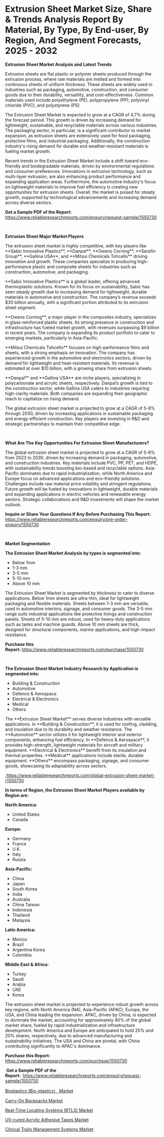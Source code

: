 <p><h1>Extrusion Sheet Market Size, Share & Trends Analysis Report By Material, By Type, By End-user, By Region, And Segment Forecasts, 2025 - 2032</h1></p><p><strong>Extrusion Sheet Market Analysis and Latest Trends</strong></p>
<p><p>Extrusion sheets are flat plastic or polymer sheets produced through the extrusion process, where raw materials are melted and formed into continuous sheets of uniform thickness. These sheets are widely used in industries such as packaging, automotive, construction, and consumer goods due to their durability, versatility, and cost-effectiveness. Common materials used include polyethylene (PE), polypropylene (PP), polyvinyl chloride (PVC), and polystyrene (PS).</p><p>The Extrusion Sheet Market is expected to grow at a CAGR of 4.7% during the forecast period. This growth is driven by increasing demand for lightweight, sustainable, and recyclable materials across various industries. The packaging sector, in particular, is a significant contributor to market expansion, as extrusion sheets are extensively used for food packaging, protective films, and industrial packaging. Additionally, the construction industry's rising demand for durable and weather-resistant materials is fueling market growth.</p><p>Recent trends in the Extrusion Sheet Market include a shift toward eco-friendly and biodegradable materials, driven by environmental regulations and consumer preferences. Innovations in extrusion technology, such as multi-layer extrusion, are also enhancing product performance and expanding application areas. Furthermore, the automotive industry's focus on lightweight materials to improve fuel efficiency is creating new opportunities for extrusion sheets. Overall, the market is poised for steady growth, supported by technological advancements and increasing demand across diverse sectors.</p></p>
<p><strong>Get a Sample PDF of the Report:&nbsp;</strong> <a href="https://www.reliableresearchreports.com/enquiry/request-sample/1550730?utm_campaign=2040&utm_medium=2&utm_source=Github&utm_content=ia&utm_term=25012025&utm_id=extrusion-sheet">https://www.reliableresearchreports.com/enquiry/request-sample/1550730</a></p>
<p>&nbsp;</p>
<p><strong>Extrusion Sheet Major Market Players</strong></p>
<p><p>The extrusion sheet market is highly competitive, with key players like **Sabic Innovative Plastics**, **Danpal**, **Owens Corning**, **Serafin Group**, **Gallina USA**, and **Mitsui Chemicals Tohcello** driving innovation and growth. These companies specialize in producing high-performance plastic and composite sheets for industries such as construction, automotive, and packaging.</p><p>**Sabic Innovative Plastics** is a global leader, offering advanced thermoplastic solutions. Known for its focus on sustainability, Sabic has seen steady growth due to increasing demand for lightweight, durable materials in automotive and construction. The company’s revenue exceeds $30 billion annually, with a significant portion attributed to its extrusion sheet segment.</p><p>**Owens Corning**, a major player in the composites industry, specializes in glass-reinforced plastic sheets. Its strong presence in construction and infrastructure has fueled market growth, with revenues surpassing $9 billion in recent years. The company is expanding its product portfolio to cater to emerging markets, particularly in Asia-Pacific.</p><p>**Mitsui Chemicals Tohcello** focuses on high-performance films and sheets, with a strong emphasis on innovation. The company has experienced growth in the automotive and electronics sectors, driven by demand for lightweight and heat-resistant materials. Its revenue is estimated at over $10 billion, with a growing share from extrusion sheets.</p><p>**Danpal** and **Gallina USA** are niche players, specializing in polycarbonate and acrylic sheets, respectively. Danpal’s growth is tied to the construction sector, while Gallina USA caters to industries requiring high-clarity materials. Both companies are expanding their geographic reach to capitalize on rising demand.</p><p>The global extrusion sheet market is projected to grow at a CAGR of 5-6% through 2030, driven by increasing applications in sustainable packaging and energy-efficient construction. Key players are investing in R&D and strategic partnerships to maintain their competitive edge.</p></p>
<p>&nbsp;</p>
<p><strong>What Are The Key Opportunities For Extrusion Sheet Manufacturers?</strong></p>
<p><p>The global extrusion sheet market is projected to grow at a CAGR of 5-6% from 2023 to 2030, driven by increasing demand in packaging, automotive, and construction industries. Key materials include PVC, PP, PET, and HDPE, with sustainability trends boosting bio-based and recyclable options. Asia-Pacific dominates due to rapid industrialization, while North America and Europe focus on advanced applications and eco-friendly solutions. Challenges include raw material price volatility and stringent regulations. Future growth will be fueled by innovations in lightweight, durable materials and expanding applications in electric vehicles and renewable energy sectors. Strategic collaborations and R&D investments will shape the market outlook.</p></p>
<p><strong>Inquire or Share Your Questions If Any Before Purchasing This Report:</strong> <a href="https://www.reliableresearchreports.com/enquiry/pre-order-enquiry/1550730?utm_campaign=2040&utm_medium=2&utm_source=Github&utm_content=ia&utm_term=25012025&utm_id=extrusion-sheet">https://www.reliableresearchreports.com/enquiry/pre-order-enquiry/1550730</a></p>
<p>&nbsp;</p>
<p><strong>Market Segmentation</strong></p>
<p><strong>The Extrusion Sheet Market Analysis by types is segmented into:</strong></p>
<p><ul><li>Below 1mm</li><li>1-3 mm</li><li>3-5 mm</li><li>5-10 mm</li><li>Above 10 mm</li></ul></p>
<p><p>The Extrusion Sheet Market is segmented by thickness to cater to diverse applications. Below 1mm sheets are ultra-thin, ideal for lightweight packaging and flexible materials. Sheets between 1-3 mm are versatile, used in automotive interiors, signage, and consumer goods. The 3-5 mm range suits industrial applications like protective linings and construction panels. Sheets of 5-10 mm are robust, used for heavy-duty applications such as tanks and machine guards. Above 10 mm sheets are thick, designed for structural components, marine applications, and high-impact resistance.</p></p>
<p><strong>Purchase this Report:&nbsp;</strong><a href="https://www.reliableresearchreports.com/purchase/1550730?utm_campaign=2040&utm_medium=2&utm_source=Github&utm_content=ia&utm_term=25012025&utm_id=extrusion-sheet">https://www.reliableresearchreports.com/purchase/1550730</a></p>
<p>&nbsp;</p>
<p><strong>The Extrusion Sheet Market Industry Research by Application is segmented into:</strong></p>
<p><ul><li>Building & Construction</li><li>Automotive</li><li>Defence & Aerospace</li><li>Electrical & Electronics</li><li>Medical</li><li>Others</li></ul></p>
<p><p>The **Extrusion Sheet Market** serves diverse industries with versatile applications. In **Building & Construction**, it is used for roofing, cladding, and insulation due to its durability and weather resistance. The **Automotive** sector utilizes it for lightweight interior and exterior components, enhancing fuel efficiency. In **Defence & Aerospace**, it provides high-strength, lightweight materials for aircraft and military equipment. **Electrical & Electronics** benefit from its insulation and thermal properties. **Medical** applications include sterile, durable equipment. **Others** encompass packaging, signage, and consumer goods, showcasing its adaptability across sectors.</p></p>
<p><a href="https://www.reliableresearchreports.com/global-extrusion-sheet-market-r1550730?utm_campaign=2040&utm_medium=2&utm_source=Github&utm_content=ia&utm_term=25012025&utm_id=extrusion-sheet">&nbsp;https://www.reliableresearchreports.com/global-extrusion-sheet-market-r1550730</a></p>
<p><strong>In terms of Region, the Extrusion Sheet Market Players available by Region are:</strong></p>
<p>
    <p> <strong> North America: </strong>
        <ul>
            <li>United States</li>
            <li>Canada</li>
        </ul>
        </p> 
    <p> <strong> Europe: </strong>
        <ul>
            <li>Germany</li>
            <li>France</li>
            <li>U.K.</li>
            <li>Italy</li>
            <li>Russia</li>
        </ul>
        </p> 
    <p> <strong> Asia-Pacific: </strong>
        <ul>
            <li>China</li>
            <li>Japan</li>
            <li>South Korea</li>
            <li>India</li>
            <li>Australia</li>
            <li>China Taiwan</li>
            <li>Indonesia</li>
            <li>Thailand</li>
            <li>Malaysia</li>
        </ul>
        </p> 
    <p> <strong> Latin America: </strong>
        <ul>
            <li>Mexico</li>
            <li>Brazil</li>
            <li>Argentina Korea</li>
            <li>Colombia</li>
        </ul>
        </p> 
    <p> <strong> Middle East & Africa: </strong>
        <ul>
            <li>Turkey</li>
            <li>Saudi</li>
            <li>Arabia</li>
            <li>UAE</li>
            <li>Korea</li>
        </ul>
    </p>
    </p>
<p><p>The extrusion sheet market is projected to experience robust growth across key regions, with North America (NA), Asia-Pacific (APAC), Europe, the USA, and China leading the expansion. APAC, driven by China, is expected to dominate the market, accounting for approximately 40% of the global market share, fueled by rapid industrialization and infrastructure development. North America and Europe are anticipated to hold 25% and 20% shares, respectively, due to advanced manufacturing and sustainability initiatives. The USA and China are pivotal, with China contributing significantly to APAC's dominance.</p></p>
<p><strong>Purchase this Report: </strong><a href="https://www.reliableresearchreports.com/purchase/1550730?utm_campaign=2040&utm_medium=2&utm_source=Github&utm_content=ia&utm_term=25012025&utm_id=extrusion-sheet">https://www.reliableresearchreports.com/purchase/1550730</a></p>
<p>&nbsp;<strong>Get a Sample PDF of the Report:&nbsp;&nbsp;</strong><a href="https://www.reliableresearchreports.com/enquiry/request-sample/1550730?utm_campaign=2040&utm_medium=2&utm_source=Github&utm_content=ia&utm_term=25012025&utm_id=extrusion-sheet">https://www.reliableresearchreports.com/enquiry/request-sample/1550730</a></p>
<p><strong></strong></p>
<p><p><a href="https://www.linkedin.com/pulse/global-bioplastics-bio-plastics-market-forecast-2025--nykne?utm_campaign=2040&utm_medium=2&utm_source=Github&utm_content=ia&utm_term=25012025&utm_id=extrusion-sheet">Bioplastics (Bio-plastics） Market</a></p><p><a href="https://www.linkedin.com/pulse/whats-propelling-carry-on-backpacks-markets-growth-89-cagr-key-soeoc?utm_campaign=2040&utm_medium=2&utm_source=Github&utm_content=ia&utm_term=25012025&utm_id=extrusion-sheet">Carry-On Backpacks Market</a></p><p><a href="https://www.linkedin.com/pulse/real-time-locating-systems-rtls-market-development-top-8qste?utm_campaign=2040&utm_medium=2&utm_source=Github&utm_content=ia&utm_term=25012025&utm_id=extrusion-sheet">Real-Time Locating Systems (RTLS) Market</a></p><p><a href="https://www.linkedin.com/pulse/global-uv-cured-acrylic-adhesive-tapes-market-scope-its-rapid-t2kre?utm_campaign=2040&utm_medium=2&utm_source=Github&utm_content=ia&utm_term=25012025&utm_id=extrusion-sheet">UV-cured Acrylic Adhesive Tapes Market</a></p><p><a href="https://www.linkedin.com/pulse/future-clinical-trails-management-systems-market-industry-alzue?utm_campaign=2040&utm_medium=2&utm_source=Github&utm_content=ia&utm_term=25012025&utm_id=extrusion-sheet">Clinical Trails Management Systems Market</a></p></p>
